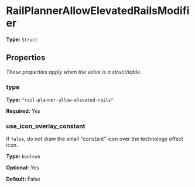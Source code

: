 # RailPlannerAllowElevatedRailsModifier

**Type:** `Struct`

## Properties

*These properties apply when the value is a struct/table.*

### type

**Type:** `"rail-planner-allow-elevated-rails"`

**Required:** Yes

### use_icon_overlay_constant

If `false`, do not draw the small "constant" icon over the technology effect icon.

**Type:** `boolean`

**Optional:** Yes

**Default:** False

